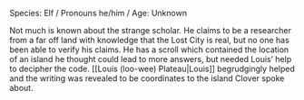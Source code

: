 Species: Elf / Pronouns he/him / Age: Unknown

Not much is known about the strange scholar. He claims to be a researcher from a far off land with knowledge that the Lost City is real, but no one has been able to verify his claims. He has a scroll which contained the location of an island he thought could lead to more answers, but needed Louis’ help to decipher the code. [[Louis (loo-wee) Plateau|Louis]] begrudgingly helped and the writing was revealed to be coordinates to the island Clover spoke about.